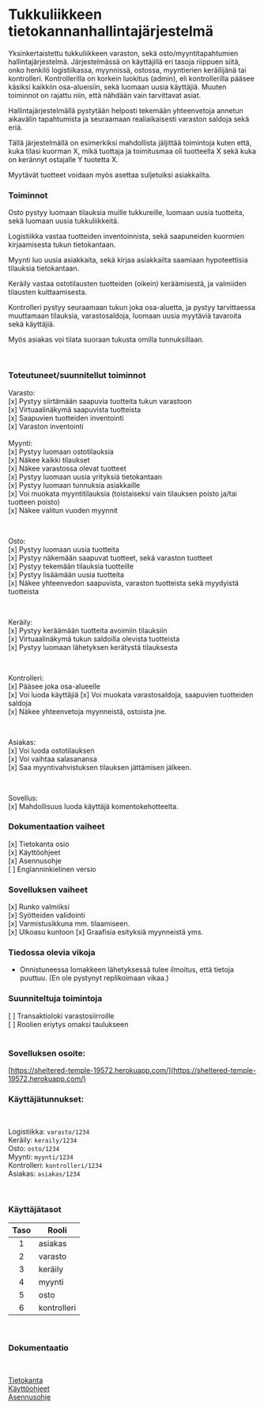# Tukkuliikkeen tietokannanhallintajärjestelmä

Yksinkertaistettu tukkuliikkeen varaston, sekä osto/myyntitapahtumien hallintajärjestelmä. Järjestelmässä on käyttäjillä eri tasoja riippuen siitä, onko henkilö logistiikassa, myynnissä, ostossa, myyntierien keräilijänä tai kontrolleri. Kontrollerilla on korkein luokitus (admin), eli kontrollerilla pääsee käsiksi kaikkiin osa-alueisiin, sekä luomaan uusia käyttäjiä. Muuten toiminnot on rajattu niin, että nähdään vain tarvittavat asiat.

Hallintajärjestelmällä pystytään helposti tekemään yhteenvetoja annetun aikavälin tapahtumista ja seuraamaan realiaikaisesti varaston saldoja sekä eriä.

Tällä järjestelmällä on esimerkiksi mahdollista jäljittää toimintoja kuten että, kuka tilasi kuorman X, mikä tuottaja ja toimitusmaa oli tuotteella X sekä kuka on kerännyt ostajalle Y tuotetta X.

Myytävät tuotteet voidaan myös asettaa suljetuiksi asiakkailta.

### Toiminnot

Osto pystyy luomaan tilauksia muille tukkureille, luomaan uusia tuotteita, sekä luomaan uusia tukkuliikkeitä.

Logistiikka vastaa tuotteiden inventoinnista, sekä saapuneiden kuormien kirjaamisesta tukun tietokantaan.

Myynti luo uusia asiakkaita, sekä kirjaa asiakkailta saamiaan hypoteettisia tilauksia tietokantaan.

Keräily vastaa ostotilausten tuotteiden (oikein) keräämisestä, ja valmiiden tilausten kuittaamisesta.

Kontrolleri pystyy seuraamaan tukun joka osa-aluetta, ja pystyy tarvittaessa muuttamaan tilauksia, varastosaldoja, luomaan uusia myytäviä tavaroita sekä käyttäjiä.

Myös asiakas voi tilata suoraan tukusta omilla tunnuksillaan.

<br>

### Toteutuneet/suunnitellut toiminnot

Varasto:  
[x] Pystyy siirtämään saapuvia tuotteita tukun varastoon  
[x] Virtuaalinäkymä saapuvista tuotteista  
[x] Saapuvien tuotteiden inventointi  
[x] Varaston inventointi  
<br>
Myynti:  
[x] Pystyy luomaan ostotilauksia  
[x] Näkee kaikki tilaukset  
[x] Näkee varastossa olevat tuotteet  
[x] Pystyy luomaan uusia yrityksiä tietokantaan  
[x] Pystyy luomaan tunnuksia asiakkaille  
[x] Voi muokata myyntitilauksia (toistaiseksi vain tilauksen poisto ja/tai tuotteen poisto)  
[x] Näkee valitun vuoden myynnit

<br>

Osto:  
[x] Pystyy luomaan uusia tuotteita  
[x] Pystyy näkemään saapuvat tuotteet, sekä varaston tuotteet  
[x] Pystyy tekemään tilauksia tuotteille  
[x] Pystyy lisäämään uusia tuotteita  
[x] Näkee yhteenvedon saapuvista, varaston tuotteista sekä myydyistä tuotteista

<br>

Keräily:  
[x] Pystyy keräämään tuotteita avoimiin tilauksiin  
[x] Virtuaalinäkymä tukun saldoilla olevista tuotteista  
[x] Pystyy luomaan lähetyksen kerätystä tilauksesta

<br>

Kontrolleri:  
[x] Pääsee joka osa-alueelle  
[x] Voi luoda käyttäjiä
[x] Voi muokata varastosaldoja, saapuvien tuotteiden saldoja  
[x] Näkee yhteenvetoja myynneistä, ostoista jne.

<br>

Asiakas:  
[x] Voi luoda ostotilauksen  
[x] Voi vaihtaa salasanansa  
[x] Saa myyntivahvistuksen tilauksen jättämisen jälkeen.

<br>

Sovellus:  
[x] Mahdollisuus luoda käyttäjä komentokehotteelta.

### Dokumentaation vaiheet

[x] Tietokanta osio  
[x] Käyttöohjeet  
[x] Asennusohje  
[ ] Englanninkielinen versio

### Sovelluksen vaiheet

[x] Runko valmiiksi  
[x] Syötteiden validointi  
[x] Varmistusikkuna mm. tilaamiseen.  
[x] Ulkoasu kuntoon
[x] Graafisia esityksiä myynneistä yms.

### Tiedossa olevia vikoja

- Onnistuneessa lomakkeen lähetyksessä tulee ilmoitus, että tietoja puuttuu. (En ole pystynyt replikoimaan vikaa.)

### Suunniteltuja toimintoja

[ ] Transaktioloki varastosiirroille  
[ ] Roolien eriytys omaksi taulukseen  
<br>

### Sovelluksen osoite:

[https://sheltered-temple-19572.herokuapp.com/](https://sheltered-temple-19572.herokuapp.com/)
<br>

### Käyttäjätunnukset:

<br>
    
Logistiikka: `varasto/1234`  
Keräily: `keraily/1234`  
Osto: `osto/1234`  
Myynti: `myynti/1234`  
Kontrolleri: `kontrolleri/1234`  
Asiakas: `asiakas/1234`

<br>

### Käyttäjätasot

| Taso | Rooli       |
| :--: | ----------- |
|  1   | asiakas     |
|  2   | varasto     |
|  3   | keräily     |
|  4   | myynti      |
|  5   | osto        |
|  6   | kontrolleri |

<br>

### Dokumentaatio

<br>

[Tietokanta](/doc/db.md)  
[Käyttöohjeet](/doc/kayttoohje.md)  
[Asennusohje](/doc/asennusohje.md)
